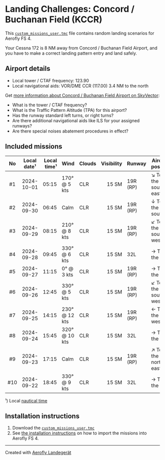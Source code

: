 # Landing Challenges: Concord / Buchanan Field (KCCR)

This [`custom_missions_user.tmc`](./custom_missions_user.tmc) file contains random landing scenarios for Aerofly FS 4.

Your Cessna 172 is 8 NM away from Concord / Buchanan Field Airport, and you have to make a correct landing pattern entry and land safely.

## Airport details

- Local tower / CTAF frequency: 123.90
- Local navigational aids: VOR/DME CCR (117.00) 3.4 NM to the north

Get [more information about Concord / Buchanan Field Airport on SkyVector](https://skyvector.com/airport/KCCR):

- What is the tower / CTAF frequency?
- What is the Traffic Pattern Altitude (TPA) for this airport?
- Has the runway standard left turns, or right turns?
- Are there additional navigational aids like ILS for your assigned runways?
- Are there special noises abatement procedures in effect?

## Included missions

| No  | Local date¹ | Local time¹ | Wind          | Clouds | Visibility | Runway   | Aircraft position    |
| :-: | ----------- | ----------: | ------------- | ------ | ---------: | -------- | -------------------- |
| #1  | 2024-10-01  |       05:15 | 170° @ 5 kts  | CLR    |      15 SM | 19R (RP) | ↘ To the south-east |
| #2  | 2024-09-30  |       06:45 | Calm          | CLR    |      15 SM | 19R (RP) | ↓ To the south       |
| #3  | 2024-09-29  |       08:15 | 210° @ 8 kts  | CLR    |      15 SM | 19R (RP) | ↙ To the south-west |
| #4  | 2024-09-28  |       09:45 | 330° @ 6 kts  | CLR    |      15 SM | 32L      | → To the east        |
| #5  | 2024-09-27  |       11:15 | 0° @ 3 kts    | CLR    |      15 SM | 19R (RP) | → To the east        |
| #6  | 2024-09-26  |       12:45 | 330° @ 5 kts  | CLR    |      15 SM | 19R (RP) | ↙ To the south-west |
| #7  | 2024-09-25  |       14:15 | 230° @ 12 kts | CLR    |      15 SM | 19R (RP) | ← To the west        |
| #8  | 2024-09-24  |       15:45 | 320° @ 10 kts | CLR    |      15 SM | 32L      | → To the east        |
| #9  | 2024-09-23  |       17:15 | Calm          | CLR    |      15 SM | 19R (RP) | ↗ To the north-east |
| #10 | 2024-09-22  |       18:45 | 330° @ 9 kts  | CLR    |      15 SM | 32L      | → To the east        |

¹) Local [nautical time](https://en.wikipedia.org/wiki/Nautical_time)

## Installation instructions

1. Download the [`custom_missions_user.tmc`](./custom_missions_user.tmc)
2. See [the installation instructions](https://fboes.github.io/aerofly-missions/docs/generic-installation.html) on how to import the missions into Aerofly FS 4.

---

Created with [Aerofly Landegerät](https://github.com/fboes/aerofly-patterns)
